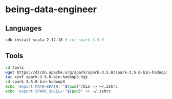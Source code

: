 # being-data-engineer

## Languages
```sh
sdk install scala 2.12.18 # for spark 3.5.0
```

## Tools
```sh
cd tools
wget https://dlcdn.apache.org/spark/spark-3.5.0/spark-3.5.0-bin-hadoop3.tgz
tar xzvf spark-3.5.0-bin-hadoop3.tgz
cd spark-3.5.0-bin-hadoop3
echo 'export PATH=$PATH:'"$(pwd)"/bin >> ~/.zshrc
echo 'export SPARK_SHELL='"$(pwd)" >> ~/.zshrc
```

